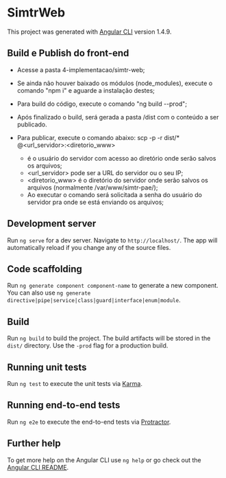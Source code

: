 # SimtrWeb

This project was generated with [Angular CLI](https://github.com/angular/angular-cli) version 1.4.9.

## Build e Publish do front-end

* Acesse a pasta 4-implementacao/simtr-web;

* Se ainda não houver baixado os módulos (node_modules), execute o comando "npm i" e aguarde a instalação destes;

* Para build do código, execute o comando "ng build --prod";

* Após finalizado o build, será gerada a pasta /dist com o conteúdo a ser publicado.

* Para publicar, execute o comando abaixo:
	scp -p -r dist/* <usuario>@<url_servidor>:<diretorio_www>
	- <usuario> é o usuário do servidor com acesso ao diretório onde serão salvos os arquivos;
	- <url_servidor> pode ser a URL do servidor ou o seu IP;
	- <diretorio_www> é o diretório do servidor onde serão salvos os arquivos (normalmente /var/www/simtr-pae/);
    - Ao executar o comando será solicitada a senha do usuário do servidor pra onde se está enviando os arquivos;
	
	
	
	
## Development server

Run `ng serve` for a dev server. Navigate to `http://localhost/`. The app will automatically reload if you change any of the source files.

## Code scaffolding

Run `ng generate component component-name` to generate a new component. You can also use `ng generate directive|pipe|service|class|guard|interface|enum|module`.

## Build

Run `ng build` to build the project. The build artifacts will be stored in the `dist/` directory. Use the `-prod` flag for a production build.

## Running unit tests

Run `ng test` to execute the unit tests via [Karma](https://karma-runner.github.io).

## Running end-to-end tests

Run `ng e2e` to execute the end-to-end tests via [Protractor](http://www.protractortest.org/).

## Further help

To get more help on the Angular CLI use `ng help` or go check out the [Angular CLI README](https://github.com/angular/angular-cli/blob/master/README.md).
